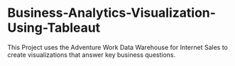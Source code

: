 # Business-Analytics-Visualization-Using-Tableaut
This Project uses the Adventure Work Data Warehouse for Internet Sales to create visualizations that answer key business questions. 
